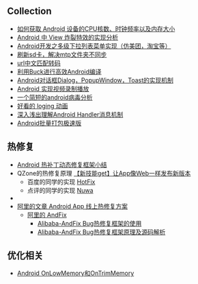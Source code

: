 ## Collection

* [如何获取 Android 设备的CPU核数、时钟频率以及内存大小](http://blog.csdn.net/feelang/article/details/46554095)  
* [Android 中 View 炸裂特效的实现分析](http://blog.csdn.net/feelang/article/details/48817145)  
* [Android开发之多级下拉列表菜单实现（仿美团，淘宝等）](http://blog.csdn.net/minimicall/article/details/39484493)  
* [刷新sd卡，解决mtp文件夹不同步](http://blog.csdn.net/lincyang/article/details/45766479)  
* [url中文匹配转码](http://blog.csdn.net/dalancon/article/details/17282469)  
* [利用Buck进行高效Android编译](http://www.infoq.com/cn/news/2015/06/buck-android-build)  
* [Android对话框Dialog，PopupWindow，Toast的实现机制](http://blog.csdn.net/feiduclear_up/article/details/49080587)  
* [Android 实现视频录制播放](http://blog.csdn.net/yilip/article/details/45075541)    
* [一个简短的android病毒分析](http://blog.csdn.net/songguobing/article/details/9309269) 
* [好看的 loging 动画](http://mp.weixin.qq.com/s?__biz=MjM5NTQ5MjIyMA==&mid=400603665&idx=3&sn=4e97192d34de86199ba33cb5d524cc77&scene=2&srcid=1102vbz5Y1K0vzTGKLeDTxdb&from=timeline&isappinstalled=0&uin=MTY5MDI4NDA4Mg%3D%3D&key=04dce534b3b035ef2b9162c22037a6a1f626b043ef93fd5f8630571da1bfb73b806c0c1845be61b02ecf4d7af6a8d652&devicetype=iMac+MacBookPro11%2C3+OSX+OSX+10.11.1+build%2815B42%29&version=11020201&lang=zh_CN&pass_ticket=Ccw4gTzWdRRgQlUTS3FRKMvcvEW0%2FQ1EVlRdgrv%2BfJRCXJxO2Irjh5hIHMni2E7p)  
* [深入浅出理解Android Handler消息机制](http://codecloud.net/android-handler-6351.html)  
* [Android批量打包极速版](http://ihongqiqu.com/blog/2015/07/16/android-mutiple-channel-build/)  

## 热修复
* [Android 热补丁动态修复框架小结](http://blog.csdn.net/lmj623565791/article/details/49883661)  
* QZone的热修复原理 [【新技能get】让App像Web一样发布新版本](http://bugly.qq.com/blog/?p=781)  
  * 百度的同学的实现 [HotFix](https://github.com/dodola/HotFix)  
  * 点评的同学的实现 [Nuwa](https://github.com/jasonross/Nuwa)  
* 
* [阿里的文章 Android App 线上热修复方案](http://lirenlong.github.io/hotfix/)  
  * [阿里的 AndFix](https://github.com/alibaba/AndFix)  
    * [Alibaba-AndFix Bug热修复框架的使用](http://blog.csdn.net/qxs965266509/article/details/49802429)  
    * [Alibaba-AndFix Bug热修复框架原理及源码解析](http://blog.csdn.net/qxs965266509/article/details/49816007)

## 优化相关  
* [Android OnLowMemory和OnTrimMemory](http://blog.csdn.net/zq13561411965/article/details/47907257)  
